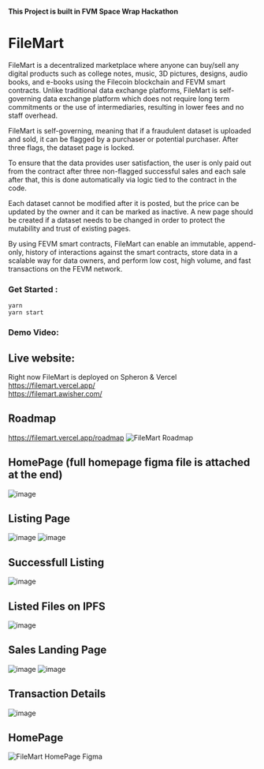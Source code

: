 **This Project is built in FVM Space Wrap Hackathon**

# FileMart
FileMart is a decentralized marketplace where anyone can buy/sell any digital products such as college notes, music, 3D pictures, designs, audio books, and e-books using the Filecoin blockchain and FEVM smart contracts. Unlike traditional data exchange platforms, FileMart is self-governing data exchange platform which does not require long term commitments or the use of intermediaries, resulting in lower fees and no staff overhead.

FileMart is self-governing, meaning that if a fraudulent dataset is uploaded and sold, it can be flagged by a purchaser or potential purchaser. After three flags, the dataset page is locked.

To ensure that the data provides user satisfaction, the user is only paid out from the contract after three non-flagged successful sales and each sale after that, this is done automatically via logic tied to the contract in the code.

Each dataset cannot be modified after it is posted, but the price can be updated by the owner and it can be marked as inactive. A new page should be created if a dataset needs to be changed in order to protect the mutability and trust of existing pages.

By using FEVM smart contracts, FileMart can enable an immutable, append-only, history of interactions against the smart contracts, store data in a scalable way for data owners, and perform low cost, high volume, and fast transactions on the FEVM network.


### Get Started :
```
yarn
yarn start
```
### Demo Video:

## Live website:
Right now FileMart is deployed on Spheron & Vercel  <br />
https://filemart.vercel.app/ <br />
https://filemart.awisher.com/ <br />

## Roadmap
https://filemart.vercel.app/roadmap
![FileMart Roadmap](https://user-images.githubusercontent.com/61940373/216787054-a75de0c6-1d1c-4d7e-90a4-d95097e47823.png)

## HomePage (full homepage figma file is attached at the end)
![image](https://user-images.githubusercontent.com/61940373/216787362-6da63859-22b1-49e1-8e8b-c7e3b0795c76.png)

## Listing Page
![image](https://user-images.githubusercontent.com/61940373/216787285-2b005feb-f0ec-4d3b-a58a-19e3d96b6573.png)
![image](https://user-images.githubusercontent.com/61940373/216787338-bf35ecca-9282-41b9-871b-9044cedbc70f.png)

## Successfull Listing
![image](https://user-images.githubusercontent.com/61940373/216787417-79adedd3-a365-4977-b4c8-0fc80403166a.png)

## Listed Files on IPFS
![image](https://user-images.githubusercontent.com/61940373/216787442-462aac2b-b6c5-41ae-bf3e-193982160fb8.png)

## Sales Landing Page
![image](https://user-images.githubusercontent.com/61940373/216787459-da0fc4d1-f0c5-46ee-8d28-1674ecbf21d5.png)
![image](https://user-images.githubusercontent.com/61940373/216787556-1d87da8c-cbf4-4799-a81b-356637e5abd8.png)

## Transaction Details
![image](https://user-images.githubusercontent.com/61940373/216787480-e715bef7-c406-4dda-99b6-c6237baaeb8c.png)

## HomePage
![FileMart HomePage Figma](https://user-images.githubusercontent.com/61940373/216787211-9c00b540-fe58-48e0-be53-a922d194afdc.png)





